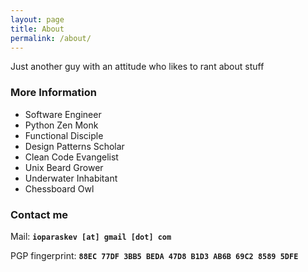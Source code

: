```yaml
---
layout: page
title: About
permalink: /about/
---
```


Just another guy with an attitude who likes to rant about stuff

### More Information

- Software Engineer
- Python Zen Monk
- Functional Disciple
- Design Patterns Scholar 
- Clean Code Evangelist 
- Unix Beard Grower
- Underwater Inhabitant
- Chessboard Owl


### Contact me
Mail: **`ioparaskev [at] gmail [dot] com`**

PGP fingerprint: **`88EC 77DF 3BB5 BEDA 47D8 B1D3 AB6B 69C2 8589 5DFE`**
